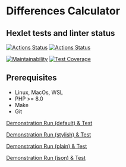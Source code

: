 # Differences Calculator

## Hexlet tests and linter status

[![Actions Status](https://github.com/Akorsikov/php-project-48/actions/workflows/hexlet-check.yml/badge.svg)](https://github.com/Akorsikov/php-project-48/actions)
[![Actions Status](https://github.com/Akorsikov/php-project-48/actions/workflows/project-check.yml/badge.svg)](https://github.com/Akorsikov/php-project-48/actions)

[![Maintainability](https://api.codeclimate.com/v1/badges/a8c60bf54ff88c4b0629/maintainability)](https://codeclimate.com/github/Akorsikov/php-project-48/maintainability)
[![Test Coverage](https://api.codeclimate.com/v1/badges/a8c60bf54ff88c4b0629/test_coverage)](https://codeclimate.com/github/Akorsikov/php-project-48/test_coverage)

## Prerequisites

- Linux, MacOs, WSL
- PHP >= 8.0
- Make
- Git

[Demonstration Run (default) & Test](https://asciinema.org/a/BvJc19bna7sTw1zyvLr2bCzDR)

[Demonstration Run (stylish) & Test](https://asciinema.org/a/AXReEKCiTCFb87x1OaSiLENvB)

[Demonstration Run (plain) & Test](https://asciinema.org/a/nR1E8tqHoHgIQi01RRfptaQOV)

[Demonstration Run (json) & Test](https://asciinema.org/a/im76F3uwqTnizTF2HJM5DDzOL)
